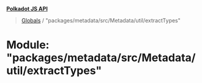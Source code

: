**[Polkadot JS API](../README.md)**

> [Globals](../globals.md) / "packages/metadata/src/Metadata/util/extractTypes"

# Module: "packages/metadata/src/Metadata/util/extractTypes"
